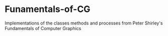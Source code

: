 # Funamentals-of-CG
Implementations of the classes methods and processes from Peter Shirley's Fundamentals of Computer Graphics
